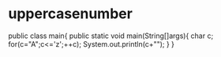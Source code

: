 # uppercasenumber
public class main{
public static void main(String[]args){
char c;
for(c="A";c<='z';++c);
System.out.println(c+"");
}
}
